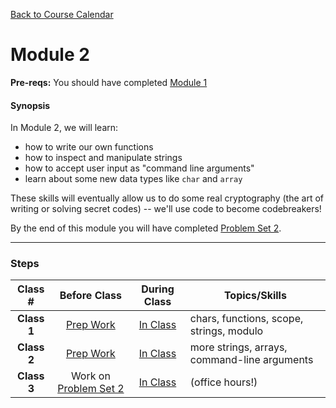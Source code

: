 [Back to Course Calendar](../../..)
# Module 2

**Pre-reqs:** You should have completed [Module 1](../module1)

#### Synopsis 

In Module 2, we will learn:
* how to write our own functions
* how to inspect and manipulate strings
* how to accept user input as "command line arguments"
* learn about some new data types like `char` and `array`

These skills will eventually allow us to do some real cryptography (the art of writing or solving secret codes) -- we'll use code to become codebreakers!

By the end of this module you will have completed [Problem Set 2](./materials/problem-set).

*** 

### Steps

Class # | Before Class | During Class | Topics/Skills
:--------:|:------------:|:------------:|-----------------------|
**Class 1**| [Prep Work](./materials/class1-prep) | [In Class](./materials/class1) | chars, functions, scope, strings, modulo|
**Class 2**| [Prep Work](./materials/class2-prep) | [In Class](./materials/class2) | more strings, arrays, command-line arguments |
**Class 3**| Work on [Problem Set 2](./materials/problem-set) | [In Class](./materials/class3) | (office hours!)|


  
